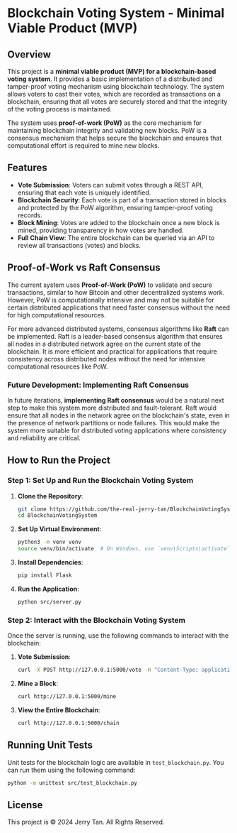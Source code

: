 
# Blockchain Voting System - Minimal Viable Product (MVP)

## Overview

This project is a **minimal viable product (MVP) for a blockchain-based voting system**. It provides a basic implementation of a distributed and tamper-proof voting mechanism using blockchain technology. The system allows voters to cast their votes, which are recorded as transactions on a blockchain, ensuring that all votes are securely stored and that the integrity of the voting process is maintained.

The system uses **proof-of-work (PoW)** as the core mechanism for maintaining blockchain integrity and validating new blocks. PoW is a consensus mechanism that helps secure the blockchain and ensures that computational effort is required to mine new blocks.

## Features

- **Vote Submission**: Voters can submit votes through a REST API, ensuring that each vote is uniquely identified.
- **Blockchain Security**: Each vote is part of a transaction stored in blocks and protected by the PoW algorithm, ensuring tamper-proof voting records.
- **Block Mining**: Votes are added to the blockchain once a new block is mined, providing transparency in how votes are handled.
- **Full Chain View**: The entire blockchain can be queried via an API to review all transactions (votes) and blocks.

## Proof-of-Work vs Raft Consensus

The current system uses **Proof-of-Work (PoW)** to validate and secure transactions, similar to how Bitcoin and other decentralized systems work. However, PoW is computationally intensive and may not be suitable for certain distributed applications that need faster consensus without the need for high computational resources.

For more advanced distributed systems, consensus algorithms like **Raft** can be implemented. Raft is a leader-based consensus algorithm that ensures all nodes in a distributed network agree on the current state of the blockchain. It is more efficient and practical for applications that require consistency across distributed nodes without the need for intensive computational resources like PoW.

### Future Development: Implementing Raft Consensus
In future iterations, **implementing Raft consensus** would be a natural next step to make this system more distributed and fault-tolerant. Raft would ensure that all nodes in the network agree on the blockchain's state, even in the presence of network partitions or node failures. This would make the system more suitable for distributed voting applications where consistency and reliability are critical.

## How to Run the Project

### Step 1: Set Up and Run the Blockchain Voting System

1. **Clone the Repository**:
   ```bash
   git clone https://github.com/the-real-jerry-tan/BlockchainVotingSystem.git
   cd BlockchainVotingSystem
   ```

2. **Set Up Virtual Environment**:
   ```bash
   python3 -m venv venv
   source venv/bin/activate  # On Windows, use `venv\Scripts\activate`
   ```

3. **Install Dependencies**:
   ```bash
   pip install Flask
   ```

4. **Run the Application**:
   ```bash
   python src/server.py
   ```

### Step 2: Interact with the Blockchain Voting System

Once the server is running, use the following commands to interact with the blockchain:

1. **Vote Submission**:
   ```bash
   curl -X POST http://127.0.0.1:5000/vote -H "Content-Type: application/json" -d '{"voter_id":"voter123", "vote":"candidateA"}'
   ```

2. **Mine a Block**:
   ```bash
   curl http://127.0.0.1:5000/mine
   ```

3. **View the Entire Blockchain**:
   ```bash
   curl http://127.0.0.1:5000/chain
   ```

## Running Unit Tests

Unit tests for the blockchain logic are available in `test_blockchain.py`. You can run them using the following command:

```bash
python -m unittest src/test_blockchain.py
```

## License

This project is © 2024 Jerry Tan. All Rights Reserved.

